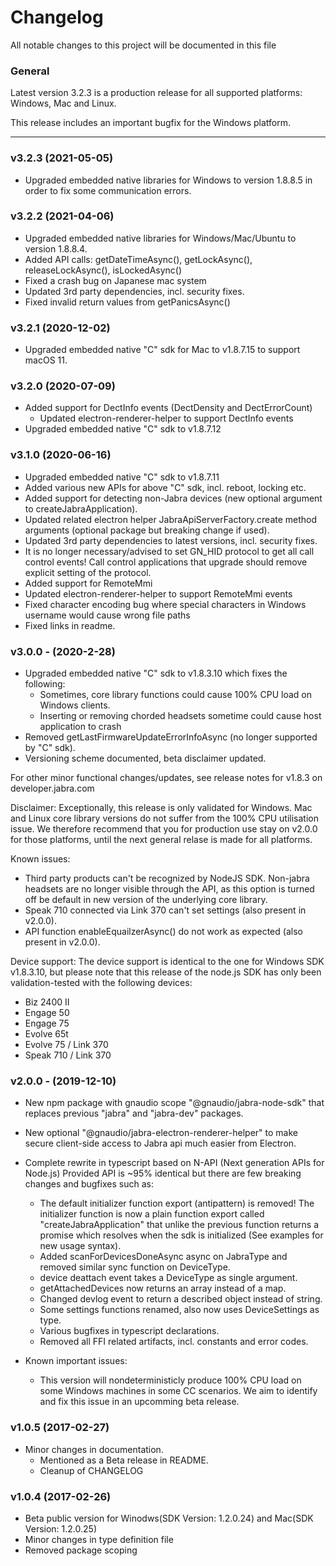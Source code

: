 # Changelog
All notable changes to this project will be documented in this file

### General

Latest version 3.2.3 is a production release for all supported platforms: Windows, Mac and Linux.

This release includes an important bugfix for the Windows platform.

--------------------------------

### v3.2.3 (2021-05-05)
- Upgraded embedded native libraries for Windows to version 1.8.8.5 in order to fix
  some communication errors.

### v3.2.2 (2021-04-06)
- Upgraded embedded native libraries for Windows/Mac/Ubuntu to version 1.8.8.4.
- Added API calls: getDateTimeAsync(), getLockAsync(),
  releaseLockAsync(), isLockedAsync()
- Fixed a crash bug on Japanese mac system
- Updated 3rd party dependencies, incl. security fixes.
- Fixed invalid return values from getPanicsAsync()

### v3.2.1 (2020-12-02)
- Upgraded embedded native "C" sdk for Mac to v1.8.7.15 to support macOS 11.

### v3.2.0 (2020-07-09)
- Added support for DectInfo events (DectDensity and DectErrorCount)
  - Updated electron-renderer-helper to support DectInfo events
- Upgraded embedded native "C" sdk to v1.8.7.12

### v3.1.0 (2020-06-16)
- Upgraded embedded native "C" sdk to v1.8.7.11
- Added various new APIs for above "C" sdk, incl. reboot, locking etc.
- Added support for detecting non-Jabra devices (new optional argument to createJabraApplication).
- Updated related electron helper JabraApiServerFactory.create method arguments (optional package but breaking change if used).
- Updated 3rd party dependencies to latest versions, incl. security fixes.
- It is no longer necessary/advised to set GN_HID protocol to get 
  all call control events! Call control applications that upgrade should remove
  explicit setting of the protocol.
- Added support for RemoteMmi
- Updated electron-renderer-helper to support RemoteMmi events
- Fixed character encoding bug where special characters in Windows username would cause wrong file paths
- Fixed links in readme.

### v3.0.0 - (2020-2-28)
- Upgraded embedded native "C" sdk to v1.8.3.10 which fixes the following:
  - Sometimes, core library functions could cause 100% CPU load on Windows clients.
  - Inserting or removing chorded headsets sometime could cause host application to crash
- Removed getLastFirmwareUpdateErrorInfoAsync (no longer supported by "C" sdk).
- Versioning scheme documented, beta disclaimer updated.

For other minor functional changes/updates, see release notes for v1.8.3 on developer.jabra.com

Disclaimer: Exceptionally, this release is only validated for Windows. Mac and Linux core library versions do not suffer from the 100% CPU utilisation issue. We therefore recommend that you for production use stay on v2.0.0 for those platforms, until the next general relase is made for all platforms.

Known issues: 
  - Third party products can't be recognized by NodeJS SDK. Non-jabra headsets are no longer visible through the API, as this option is turned off be default in new version of the underlying core library.
  - Speak 710 connected via Link 370 can't set settings (also present in v2.0.0).
  - API function enableEquailzerAsync() do not work as expected (also present in v2.0.0).

Device support:
The device support is identical to the one for Windows SDK v1.8.3.10, but please note that this release of the node.js SDK has only been validation-tested with the following devices:

- Biz 2400 II
- Engage 50
- Engage 75
- Evolve 65t
- Evolve 75 / Link 370
- Speak 710 / Link 370

### v2.0.0 - (2019-12-10)
- New npm package with gnaudio scope "@gnaudio/jabra-node-sdk" that replaces previous "jabra" and "jabra-dev" packages.
- New optional "@gnaudio/jabra-electron-renderer-helper" to make secure client-side access to Jabra api much easier from Electron.

- Complete rewrite in typescript based on N-API (Next generation APIs for Node.js)
  Provided API is ~95% identical but there are few breaking changes and bugfixes such as:
    - The default initializer function export (antipattern) is removed!
      The initializer function is now a plain function export called "createJabraApplication" that unlike the previous function 
      returns a promise which resolves when the sdk is initialized
      (See examples for new usage syntax).
    - Added scanForDevicesDoneAsync async on JabraType and removed similar sync function on DeviceType.
    - device deattach event takes a DeviceType as single argument.
    - getAttachedDevices now returns an array instead of a map.
    - Changed devlog event to return a described object instead of string.
    - Some settings functions renamed, also now uses DeviceSettings as type.
    - Various bugfixes in typescript declarations.
    - Removed all FFI related artifacts, incl. constants and error codes.

- Known important issues: 
    - This version will nondeterministicly produce 100% CPU load on some Windows machines in some 
      CC scenarios. We aim to identify and fix this issue in an upcomming beta release.
                

### v1.0.5 (2017-02-27)
- Minor changes in documentation. 
    - Mentioned as a Beta release in README.
    - Cleanup of CHANGELOG

### v1.0.4 (2017-02-26)
- Beta public version for Winodws(SDK Version: 1.2.0.24) and Mac(SDK Version: 1.2.0.25)
- Minor changes in type definition file
- Removed package scoping
